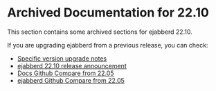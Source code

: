 # Archived Documentation for 22.10

This section contains some archived sections for ejabberd 22.10.

If you are upgrading ejabberd from a previous release, you can check:

* [Specific version upgrade notes](upgrade.md)
* [ejabberd 22.10 release announcement](https://www.process-one.net/blog/ejabberd-22-10/)
* [Docs Github Compare from 22.05](https://github.com/processone/docs.ejabberd.im/compare/22.05..22.10)
* [ejabberd Github Compare from 22.05](https://github.com/processone/ejabberd/compare/22.05..22.10)

